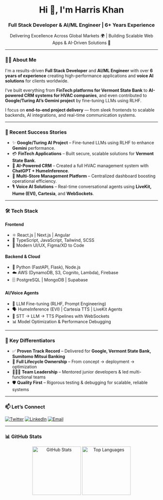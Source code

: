 <h1 align="center">Hi 👋, I'm Harris Khan</h1>
<h3 align="center">Full Stack Developer & AI/ML Engineer | 6+ Years Experience</h3>

<p align="center">
Delivering Excellence Across Global Markets 🌍 | Building Scalable Web Apps & AI-Driven Solutions 🚀
</p>

---

### 👨‍💻 About Me
I'm a results-driven **Full Stack Developer** and **AI/ML Engineer** with over **6 years of experience** creating high-performance applications and **voice AI solutions** for clients worldwide.  

I’ve built everything from **FinTech platforms for Vermont State Bank** to **AI-powered CRM systems for HVAC companies**, and even contributed to **Google/Turing AI’s Gemini project** by fine-tuning LLMs using RLHF.  

I focus on **end-to-end project delivery** — from sleek frontends to scalable backends, AI integrations, and real-time communication systems.  

---

### 🚀 Recent Success Stories
- ✨ **Google/Turing AI Project** – Fine-tuned LLMs using RLHF to enhance **Gemini** performance.  
- 💳 **FinTech Applications** – Built secure, scalable solutions for **Vermont State Bank**.  
- 🏢 **AI-Powered CRM** – Created a full HVAC management system with **ChatGPT + HumeInference**.  
- 🛒 **Multi-Store Management Platform** – Centralized dashboard boosting operational efficiency.  
- 🎙 **Voice AI Solutions** – Real-time conversational agents using **LiveKit, Hume (EVI), Cartesia**, and **WebSockets**.  

---

### 🛠️ Tech Stack

#### **Frontend**
- ⚛️ React.js | Next.js | Angular  
- 🎨 TypeScript, JavaScript, Tailwind, SCSS  
- 📲 Modern UI/UX, Figma/XD to Code  

#### **Backend & Cloud**
- 🐍 Python (FastAPI, Flask), Node.js  
- ☁️ AWS (DynamoDB, S3, Cognito, Lambda), Firebase  
- 🗄 PostgreSQL | MongoDB | Supabase  

#### **AI/Voice Agents**
- 🤖 LLM Fine-tuning (RLHF, Prompt Engineering)  
- 🗣 HumeInference (EVI) | Cartesia TTS | LiveKit Agents  
- 🔌 STT → LLM → TTS Pipelines with WebSockets  
- 📊 Model Optimization & Performance Debugging  

---

### 🌟 Key Differentiators
- ✅ **Proven Track Record** – Delivered for **Google, Vermont State Bank, Sumitomo Mitsui Banking**  
- 🔄 **Full Lifecycle Ownership** – From concept → deployment → optimization  
- 🧑‍🤝‍🧑 **Team Leadership** – Mentored junior developers & led multi-functional teams  
- 🛡 **Quality First** – Rigorous testing & debugging for scalable, reliable systems  

---

### 📫 Let’s Connect
<p align="left">
<a href="https://twitter.com/harrix_khan" target="blank"><img src="https://img.shields.io/twitter/follow/harrix_khan?logo=twitter&style=for-the-badge" alt="Twitter" /></a>
<a href="https://linkedin.com/in/harisullahkhan" target="blank"><img src="https://img.shields.io/badge/LinkedIn-Connect-blue?style=for-the-badge&logo=linkedin" alt="LinkedIn"/></a>
<a href="mailto:harrixkhan5515@gmail.com"><img src="https://img.shields.io/badge/Email-Contact-red?style=for-the-badge&logo=gmail" alt="Email"/></a>
</p>

---

### 📊 GitHub Stats
<p align="center">
  <img src="https://github-readme-stats.vercel.app/api?username=harrixk&show_icons=true&theme=radical" alt="GitHub Stats" height="160"/>
  <img src="https://github-readme-stats.vercel.app/api/top-langs?username=harrixk&show_icons=true&locale=en&layout=compact&theme=radical" alt="Top Languages" height="160"/>
</p>
